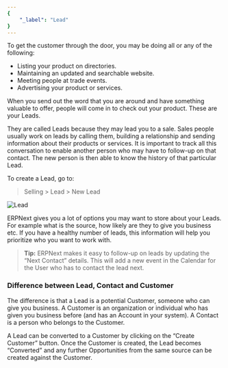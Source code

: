 ```yaml
---
{
	"_label": "Lead"
}
---
```

To get the customer through the door, you may be doing all or any of the following:

- Listing your product on directories.
- Maintaining an updated and searchable website.
- Meeting people at trade events.
- Advertising your product or services.

When you send out the word that you are around and have something valuable to offer, people will come in to check out your product. These are your Leads.

They are called Leads because they may lead you to a sale. Sales people usually work on leads by calling them, building a relationship and sending information about their products or services. It is important to track all this conversation to enable another person who may have to follow-up on that contact. The new person is then able to know the history of that particular Lead.

To create a Lead, go to:

> Selling > Lead > New Lead



![Lead](img/lead.png)



ERPNext gives you a lot of options you may want to store about your Leads. For example what is the source, how likely are they to give you business etc. If you have a healthy number of leads, this information will help you prioritize who you want to work with.

> **Tip:** ERPNext makes it easy to follow-up on leads by updating the “Next Contact” details. This will add a new event in the Calendar for the User who has to contact the lead next.

### Difference between Lead, Contact and Customer

The difference is that a Lead is a potential Customer, someone who can give you business. A Customer is an organization or individual who has given you business before (and has an Account in your system). A Contact is a person who belongs to the Customer.

A Lead can be converted to a Customer by clicking on the “Create Customer” button. Once the Customer is created, the Lead becomes “Converted” and any further Opportunities from the same source can be created against the Customer.
